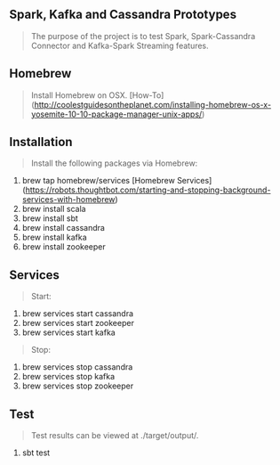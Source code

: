 Spark, Kafka and Cassandra Prototypes
-------------------------------------
>The purpose of the project is to test Spark, Spark-Cassandra Connector and Kafka-Spark Streaming features.


Homebrew
--------
>Install Homebrew on OSX. [How-To] (http://coolestguidesontheplanet.com/installing-homebrew-os-x-yosemite-10-10-package-manager-unix-apps/)

Installation
------------
>Install the following packages via Homebrew:

1. brew tap homebrew/services [Homebrew Services] (https://robots.thoughtbot.com/starting-and-stopping-background-services-with-homebrew)
2. brew install scala
3. brew install sbt
4. brew install cassandra
5. brew install kafka
6. brew install zookeeper

Services
--------
>Start:

1. brew services start cassandra
2. brew services start zookeeper
3. brew services start kafka


>Stop:

1. brew services stop cassandra
2. brew services stop kafka
3. brew services stop zookeeper

Test
----
>Test results can be viewed at ./target/output/.

1. sbt test